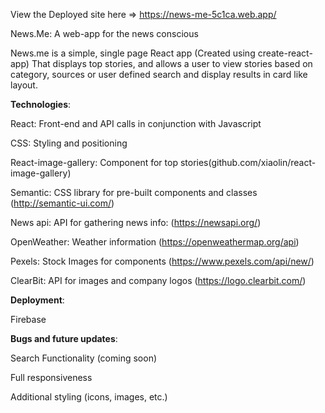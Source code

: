 View the Deployed site here => https://news-me-5c1ca.web.app/

News.Me: A web-app for the news conscious

</strong>News.me</strong> is a simple, single page React app (Created using create-react-app) That displays top stories, and allows a user to view stories based on category, sources or user defined search and display results in card like layout.

<strong>Technologies</strong>:

React: Front-end and API calls in conjunction with Javascript

CSS: Styling and positioning

React-image-gallery: Component for top stories(github.com/xiaolin/react-image-gallery)

Semantic: CSS library for pre-built components and classes (http://semantic-ui.com/)

News api: API for gathering news info: (https://newsapi.org/)

OpenWeather: Weather information (https://openweathermap.org/api)

Pexels: Stock Images for components (https://www.pexels.com/api/new/)

ClearBit: API for images and company logos (https://logo.clearbit.com/)

<strong>Deployment</strong>:

Firebase

<strong>Bugs and future updates</strong>:

Search Functionality (coming soon)

Full responsiveness

Additional styling (icons, images, etc.) 


